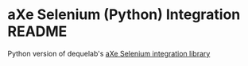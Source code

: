 # aXe Selenium (Python) Integration README

Python version of dequelab's [aXe Selenium integration library](https://github.com/dequelabs/axe-selenium-java)
